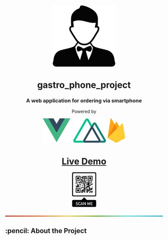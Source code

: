 <p align="center"> 
  <img src="github_assets/waiter.svg" alt="Waiter">
</p>
<h1 align="center">gastro_phone_project</h1>
<h3 align="center">A web application for ordering via smartphone</h3>
<p align="center">Powered by</p>
<p align="center">
  <a href="https://vuejs.org/"><img src="github_assets/vue_logo.svg" alt="Vue Logo"></a>
  <a href="https://nuxtjs.org/"><img src="github_assets/nuxt_logo.svg" alt="Nuxt Logo"></a>
  <a href="https://firebase.google.com/"><img src="github_assets/firebase_logo.svg" alt="Firebase Logo"></a>
</p>
<h1 align="center"></h1>
<a href="https://gastro-phone.web.app/"><h1 align="center">Live Demo</h1></a>
<p align="center">
  <img src="github_assets/qr_code.png" alt="Qr Code" width="77px">
</p>
<p align="center">
  <img src="github_assets/rainbow_line.png" alt="Qr Code" width="100%" height="10px">
</p>
<h2> :pencil: About the Project</h2>
